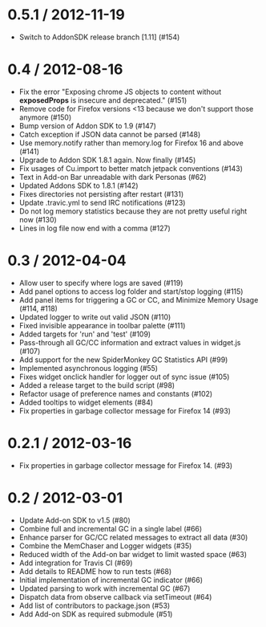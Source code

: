 0.5.1 / 2012-11-19
==================

  * Switch to AddonSDK release branch [1.11] (#154)

0.4 / 2012-08-16
==================

  * Fix the error "Exposing chrome JS objects to content without __exposedProps__ is insecure and deprecated." (#151)
  * Remove code for Firefox versions <13 because we don't support those anymore (#150)
  * Bump version of Addon SDK to 1.9 (#147)
  * Catch exception if JSON data cannot be parsed (#148)
  * Use memory.notify rather than memory.log for Firefox 16 and above (#141)
  * Upgrade to Addon SDK 1.8.1 again. Now finally (#145)
  * Fix usages of Cu.import to better match jetpack conventions (#143)
  * Text in Add-on Bar unreadable with dark Personas (#62)
  * Updated Addons SDK to 1.8.1 (#142)
  * Fixes directories not persisting after restart (#131)
  * Update .travic.yml to send IRC notifications (#123)
  * Do not log memory statistics because they are not pretty useful right now (#130)
  * Lines in log file now end with a comma (#127)

0.3 / 2012-04-04
==================

  * Allow user to specify where logs are saved (#119)
  * Add panel options to access log folder and start/stop logging (#115)
  * Add panel items for triggering a GC or CC, and Minimize Memory Usage (#114, #118)
  * Updated logger to write out valid JSON (#110)
  * Fixed invisible appearance in toolbar palette (#111)
  * Added targets for 'run' and 'test' (#109)
  * Pass-through all GC/CC information and extract values in widget.js (#107)
  * Add support for the new SpiderMonkey GC Statistics API (#99)
  * Implemented asynchronous logging (#55)
  * Fixes widget onclick handler for logger out of sync issue (#105)
  * Added a release target to the build script (#98)
  * Refactor usage of preference names and constants (#102)
  * Added tooltips to widget elements (#84)
  * Fix properties in garbage collector message for Firefox 14 (#93)

0.2.1 / 2012-03-16
==================

  * Fix properties in garbage collector message for Firefox 14. (#93)

0.2 / 2012-03-01
================

  * Update Add-on SDK to v1.5 (#80)
  * Combine full and incremental GC in a single label (#66)
  * Enhance parser for GC/CC related messages to extract all data (#30)
  * Combine the MemChaser and Logger widgets (#35)
  * Reduced width of the Add-on bar widget to limit wasted space (#63)
  * Add integration for Travis CI (#69)
  * Add details to README how to run tests (#68)
  * Initial implementation of incremental GC indicator (#66)
  * Updated parsing to work with incremental GC (#67)
  * Dispatch data from observe callback via setTimeout (#64)
  * Add list of contributors to package.json (#53)
  * Add Add-on SDK as required submodule (#51)
